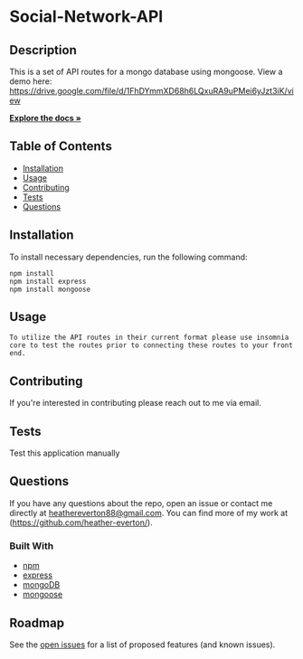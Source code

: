 # Social-Network-API

## Description
This is a set of API routes for a mongo database using mongoose. 
View a demo here: https://drive.google.com/file/d/1FhDYmmXD68h6LQxuRA9uPMei6yJzt3iK/view

<a href="https://github.com/heather-everton/Social-Network-API"><strong>Explore the docs »</strong></a>
<br />

## Table of Contents
* [Installation](#installation)
* [Usage](#usage)
* [Contributing](#contributing)
* [Tests](#tests)
* [Questions](#questions)

## Installation
To install necessary dependencies, run the following command:
```
npm install
npm install express 
npm install mongoose

```
## Usage
    To utilize the API routes in their current format please use insomnia core to test the routes prior to connecting these routes to your front end. 
    
## Contributing
If you're interested in contributing please reach out to me via email. 

## Tests
Test this application manually

## Questions
If you have any questions about the repo, open an issue or contact me directly at heathereverton88@gmail.com. You can find more of my work at (https://github.com/heather-everton/).

### Built With
* [npm](https://www.npmjs.com/)
* [express](https://expressjs.com/)
* [mongoDB](https://www.mongodb.com/)
* [mongoose](https://mongoosejs.com/)


## Roadmap
See the [open issues](https://github.com/heather-everton/Tech-Blog/issues) for a list of proposed features (and known issues).